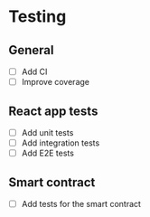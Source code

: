 # Testing

## General

- [ ] Add CI
- [ ] Improve coverage

## React app tests

- [ ] Add unit tests
- [ ] Add integration tests
- [ ] Add E2E tests

## Smart contract

- [ ] Add tests for the smart contract
